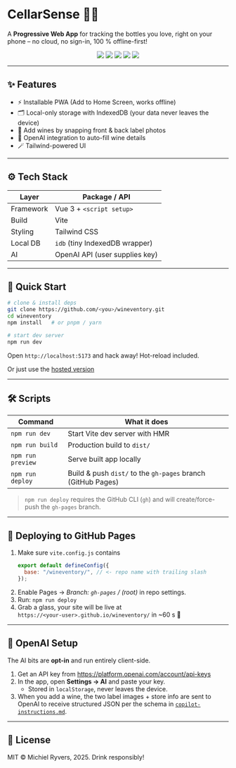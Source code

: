 # CellarSense 🍷📲

A **Progressive Web App** for tracking the bottles you love, right on your phone – no cloud, no sign-in, 100 % offline-first!

<div align="center">
  <img src="https://img.shields.io/badge/Vue-3-42b883?logo=vue.js" />
  <img src="https://img.shields.io/badge/Vite-%E2%9A%A1-purple?logo=vite" />
  <img src="https://img.shields.io/badge/PWA-ready-5a0fc8" />
  <img src="https://img.shields.io/badge/TailwindCSS-^3-38bdf8?logo=tailwindcss" />
  <img src="https://img.shields.io/badge/License-MIT-green" />
</div>

---

## ✨ Features

- ⚡️ Installable PWA (Add to Home Screen, works offline)
- 🗂 Local-only storage with IndexedDB (your data never leaves the device)
- 📸 Add wines by snapping front & back label photos
- 🤖 OpenAI integration to auto-fill wine details
- 🪄 Tailwind-powered UI

---

## ⚙️ Tech Stack

| Layer     | Package / API                  |
| --------- | ------------------------------ |
| Framework | Vue 3 + `<script setup>`       |
| Build     | Vite                           |
| Styling   | Tailwind CSS                   |
| Local DB  | `idb` (tiny IndexedDB wrapper) |
| AI        | OpenAI API (user supplies key) |

---

## 🏁 Quick Start

```bash
# clone & install deps
git clone https://github.com/<you>/wineventory.git
cd wineventory
npm install   # or pnpm / yarn

# start dev server
npm run dev
```

Open `http://localhost:5173` and hack away! Hot-reload included.

Or just use the [hosted version](https://michielryvers.github.io/cellar-sense/) 

---

## 🛠 Scripts

| Command           | What it does                                                 |
| ----------------- | ------------------------------------------------------------ |
| `npm run dev`     | Start Vite dev server with HMR                               |
| `npm run build`   | Production build to `dist/`                                  |
| `npm run preview` | Serve built app locally                                      |
| `npm run deploy`  | Build & push `dist/` to the `gh-pages` branch (GitHub Pages) |

> `npm run deploy` requires the GitHub CLI (`gh`) and will create/force-push the `gh-pages` branch.

---

## 🚀 Deploying to GitHub Pages

1. Make sure `vite.config.js` contains
   ```js
   export default defineConfig({
     base: "/wineventory/", // <- repo name with trailing slash
   });
   ```
2. Enable Pages → _Branch: `gh-pages` / (root)_ in repo settings.
3. Run: `npm run deploy`
4. Grab a glass, your site will be live at  
   `https://<your-user>.github.io/wineventory/` in ~60 s 🍾

---

## 🔑 OpenAI Setup

The AI bits are **opt-in** and run entirely client-side.

1. Get an API key from https://platform.openai.com/account/api-keys
2. In the app, open **Settings → AI** and paste your key.
   - Stored in `localStorage`, never leaves the device.
3. When you add a wine, the two label images + store info are sent to OpenAI to receive structured JSON per the schema in [`copilot-instructions.md`](./copilot-instructions.md).

---

## 📄 License

MIT © Michiel Ryvers, 2025. Drink responsibly!
